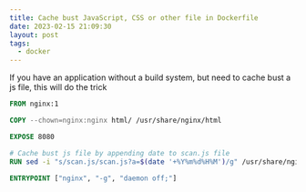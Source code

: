 ```yaml
---
title: Cache bust JavaScript, CSS or other file in Dockerfile
date: 2023-02-15 21:09:30
layout: post
tags:
  - docker
---
```


If you have an application without a build system, but need to cache bust a js file, this will do the trick

```dockerfile
FROM nginx:1

COPY --chown=nginx:nginx html/ /usr/share/nginx/html

EXPOSE 8080

# Cache bust js file by appending date to scan.js file
RUN sed -i "s/scan.js/scan.js?a=$(date '+%Y%m%d%H%M')/g" /usr/share/nginx/html/index.html

ENTRYPOINT ["nginx", "-g", "daemon off;"]
```
